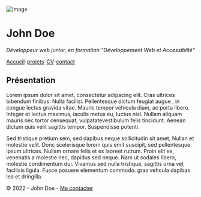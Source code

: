 ![image](https://bureau-store.fr/modules/ph_simpleblog/featured/30.jpg) 

# John Doe 

*Développeur web junior, en formation "Développement Web et Accessiblité"*

[Accueil](README.md)-[projets](projets.md)-[CV](CV_and_Contact.md)-[contact](CV_and_Contact.md) 

## Présentation 

Lorem ipsum dolor sit amet, consectetur adipscing elit. Cras ultrices bibendum finibus. Nulla facilisi. Pellentesque dictum feugiat augue , in congue lectus gravida vitae. Mauris tempor vehicula diam, ac porta libero. Integer et lectus maximus, iaculis metus eu, luctus nisl. Nullam aliquam mauris nec tortor censequat, vulpatatevestibulum felis tincidunt. Aenean dictum quis velit sagittis tempor. Suspendisse potenti. 

Sed tristique pretium sem, sed dapibus neque sollicitudin sit amet, Nullan et molestie velit. Donc scelerisque lorem quis emit suscipit, sed pellentesque ipsum ultrices. Nullam ornare felis et ex laoreet rutrum. Proin elit ex, venenatis a molestie nec, dapidus sed neque. Nam ut sodales libero, molestie condimentum dui. Vivamus sed nulla tristique, sagittis urna vel, facilisis ligula. Fusce posuere elementum commodo. gras vehcula dapibas lea et dringilla. 

© 2022 - John Doe - [Me contacter]() 
